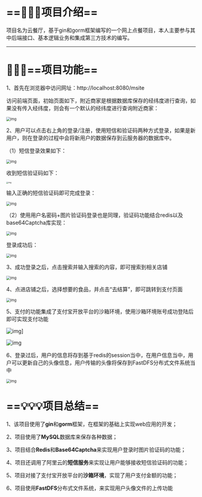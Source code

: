 # ==🧢🧢🧢项目介绍==

项目名为云餐厅，基于gin和gorm框架编写的一个网上点餐项目，本人主要参与其中后端接口、基本逻辑业务和集成第三方技术的编写。

 

<hr>

# 🚀🚀🚀==项目功能==

1、首先在浏览器中访问网址：http://localhost:8080/msite

访问前端页面，初始页面如下，附近商家是根据数据库保存的经纬度进行查询，如果没有传入经纬度，则会有一个默认的经纬度进行查询附近商家：

<img src="https://gitee.com/zsj20020818/cloud-restaurant/raw/master/images/image-20230620143020818.png" alt="img" style="zoom:67%;" />

2、用户可以点击右上角的登录/注册，使用短信和验证码两种方式登录，如果是新用户，则在登录的过程中会将新用户的数据保存到云服务器的数据库中。

（1）短信登录效果如下：

<img src="https://gitee.com/zsj20020818/cloud-restaurant/raw/master/images/img.png" alt="img" style="zoom:67%;" />

收到短信验证码如下：

<img src="https://gitee.com/zsj20020818/cloud-restaurant/raw/master/images/004F299829E4758AA5B3CCD205133407.png" alt="img" style="zoom: 33%;" />

输入正确的短信验证码即可完成登录：

<img src="https://gitee.com/zsj20020818/cloud-restaurant/raw/master/images/img_1.png" alt="img" style="zoom:67%;" />

（2）使用用户名密码+图片验证码登录也是同理，验证码功能结合redis以及base64Captcha库实现：

<img src="https://gitee.com/zsj20020818/cloud-restaurant/raw/master/images/img_2.png" alt="img" style="zoom:67%;" />

登录成功后：

<img src="https://gitee.com/zsj20020818/cloud-restaurant/raw/master/images/img_7.png" alt="img" style="zoom:67%;" />

3、成功登录之后，点击搜索并输入搜索的内容，即可搜索到相关店铺

<img src="https://gitee.com/zsj20020818/cloud-restaurant/raw/master/images/img_3.png" alt="img" style="zoom:67%;" />

4、点进店铺之后，选择想要的食品，并点击“去结算”，即可跳转到支付页面

<img src="https://gitee.com/zsj20020818/cloud-restaurant/raw/master/images/img_8.png" alt="img" style="zoom:67%;" />

5、支付的功能集成了支付宝开放平台的沙箱环境，使用沙箱环境账号成功登陆后即可实现支付功能

![img](https://gitee.com/zsj20020818/cloud-restaurant/raw/master/images/img_4.png)]

![img](https://gitee.com/zsj20020818/cloud-restaurant/raw/master/images/img_5.png)



6、登录过后，用户的信息将存到基于redis的session当中，在用户信息当中，用户可以更新自己的头像信息，用户传输的头像将保存到FastDFS分布式文件系统当中

<img src="https://gitee.com/zsj20020818/cloud-restaurant/raw/master/images/img_6.png" alt="img" style="zoom:67%;" />

# ==💡💡💡项目总结==

1、该项目使用了**gin**和**gorm**框架，在框架的基础上实现web应用的开发；

2、项目使用了**MySQL**数据库来保存各种数据；

3、项目结合**Redis**和**Base64Captcha**来实现用户登录时图片验证码的功能；

4、项目还调用了阿里云的**短信服务**来实现让用户能够接收短信验证码的功能；

5、项目对接了支付宝开放平台的**沙箱环境**，实现了用户支付金额的功能；

6、项目使用**FastDFS**分布式文件系统，来实现用户头像文件的上传功能













